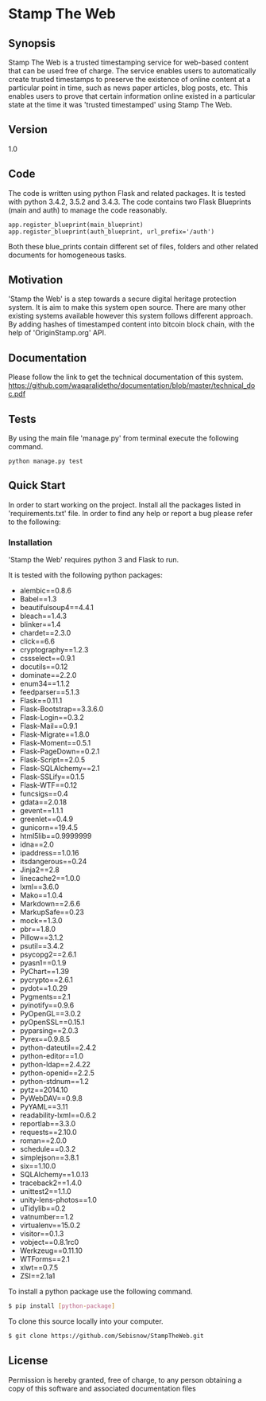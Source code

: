 Stamp The Web
=============


## Synopsis
Stamp The Web is a trusted timestamping service for web-based content that can be used free of charge. The service enables users to automatically create trusted timestamps to preserve the existence of online content at a particular point in time, such as news paper articles, blog posts, etc.
This enables users to prove that certain information online existed in a particular state at the time it was 'trusted timestamped' using Stamp The Web.

## Version
1.0

## Code
The code is written using python Flask and related packages. It is tested with python 3.4.2, 3.5.2 and 3.4.3. The code contains two Flask Blueprints (main and auth) to manage the code reasonably.

`app.register_blueprint(main_blueprint)`
`app.register_blueprint(auth_blueprint, url_prefix='/auth')`

Both these blue_prints contain different set of files, folders and other related documents for homogeneous tasks.


## Motivation
'Stamp the Web' is a step towards a secure digital heritage protection system. It is aim to make this system open source. There are many other existing systems available however this system follows different approach. By adding hashes of timestamped content into bitcoin block chain, with the help of 'OriginStamp.org' API.


## Documentation
Please follow the link to get the technical documentation of this system.
https://github.com/waqaralidetho/documentation/blob/master/technical_doc.pdf

## Tests
By using the main file 'manage.py' from terminal execute the following command.

```python manage.py test```

## Quick Start
In order to start working on the project. Install all the packages listed in 'requirements.txt' file. In order to find any help or report a bug please refer to the following:

### Installation

'Stamp the Web' requires python 3 and Flask to run.

It is tested with the following python packages:

* alembic==0.8.6
* Babel==1.3
* beautifulsoup4==4.4.1
* bleach==1.4.3
* blinker==1.4
* chardet==2.3.0
* click==6.6
* cryptography==1.2.3
* cssselect==0.9.1
* docutils==0.12
* dominate==2.2.0
* enum34==1.1.2
* feedparser==5.1.3
* Flask==0.11.1
* Flask-Bootstrap==3.3.6.0
* Flask-Login==0.3.2
* Flask-Mail==0.9.1
* Flask-Migrate==1.8.0
* Flask-Moment==0.5.1
* Flask-PageDown==0.2.1
* Flask-Script==2.0.5
* Flask-SQLAlchemy==2.1
* Flask-SSLify==0.1.5
* Flask-WTF==0.12
* funcsigs==0.4
* gdata==2.0.18
* gevent==1.1.1
* greenlet==0.4.9
* gunicorn==19.4.5
* html5lib==0.9999999
* idna==2.0
* ipaddress==1.0.16
* itsdangerous==0.24
* Jinja2==2.8
* linecache2==1.0.0
* lxml==3.6.0
* Mako==1.0.4
* Markdown==2.6.6
* MarkupSafe==0.23
* mock==1.3.0
* pbr==1.8.0
* Pillow==3.1.2
* psutil==3.4.2
* psycopg2==2.6.1
* pyasn1==0.1.9
* PyChart==1.39
* pycrypto==2.6.1
* pydot==1.0.29
* Pygments==2.1
* pyinotify==0.9.6
* PyOpenGL==3.0.2
* pyOpenSSL==0.15.1
* pyparsing==2.0.3
* Pyrex==0.9.8.5
* python-dateutil==2.4.2
* python-editor==1.0
* python-ldap==2.4.22
* python-openid==2.2.5
* python-stdnum==1.2
* pytz==2014.10
* PyWebDAV==0.9.8
* PyYAML==3.11
* readability-lxml==0.6.2
* reportlab==3.3.0
* requests==2.10.0
* roman==2.0.0
* schedule==0.3.2
* simplejson==3.8.1
* six==1.10.0
* SQLAlchemy==1.0.13
* traceback2==1.4.0
* unittest2==1.1.0
* unity-lens-photos==1.0
* uTidylib==0.2
* vatnumber==1.2
* virtualenv==15.0.2
* visitor==0.1.3
* vobject==0.8.1rc0
* Werkzeug==0.11.10
* WTForms==2.1
* xlwt==0.7.5
* ZSI==2.1a1


To install a python package use the following command.
```sh
$ pip install [python-package]
```

To clone this source locally into your computer.

```sh
$ git clone https://github.com/Sebisnow/StampTheWeb.git
```


## License
Permission is hereby granted, free of charge, to any person obtaining a copy of
this software and associated documentation files

